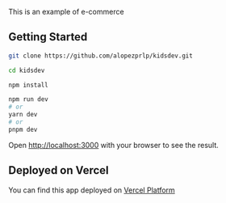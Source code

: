 This is an example of  e-commerce

## Getting Started

```bash
git clone https://github.com/alopezprlp/kidsdev.git

cd kidsdev

npm install

npm run dev
# or
yarn dev
# or
pnpm dev
```

Open [http://localhost:3000](http://localhost:3000) with your browser to see the result.

## Deployed on Vercel

You can find this app deployed on [Vercel Platform](https://kidsdev.vercel.app/)